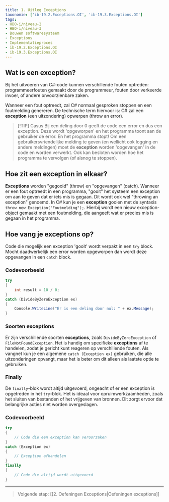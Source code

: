 ```yaml
---
title: 1. Uitleg Exceptions
taxonomie: ['ib-19.2.Exceptions.OI', 'ib-19.3.Exceptions.OI']
tags:
- HBO-i/niveau-2
- HBO-i/niveau-3
- Bouwen softwaresysteem
- Exceptions
- Implementatieproces
- ib-19.2.Exceptions.OI
- ib-19.3.Exceptions.OI
---
```


## Wat is een exception?
Bij het uitvoeren van C#-code kunnen verschillende fouten optreden: programmeerfouten gemaakt door de programmeur, fouten door verkeerde invoer, of andere onvoorzienbare zaken.

Wanneer een fout optreedt, zal C# normaal gesproken stoppen en een foutmelding genereren. De technische term hiervoor is: C# zal een **exception** (een uitzondering) opwerpen (throw an error).

> [!TIP] Casus
> Bij een deling door 0 geeft de code een error en dus een exception. Deze wordt 'opgeworpen' en het programma toont aan de gebruiker de error. En het programma stopt! Om een gebruikersvriendelijke melding te geven (en wellicht ook logging en andere meldingen) moet de **exception** worden 'opgevangen' in de code en worden verwerkt. Ook kan besloten worden hoe het programma te vervolgen (of alsnog te stoppen).

## Hoe zit een exception in elkaar?
**Exceptions** worden "gegooid" (throw) en "opgevangen" (catch). Wanneer er een fout optreedt in een programma, "gooit" het systeem een exception om aan te geven dat er iets mis is gegaan. Dit wordt ook wel "throwing an exception" genoemd. In C# kun je een **exception** gooien met de syntaxis `throw new Exception("Foutmelding");`. Hierbij wordt een nieuw exception-object gemaakt met een foutmelding, die aangeeft wat er precies mis is gegaan in het programma.

## Hoe vang je exceptions op?
Code die mogelijk een exception 'gooit' wordt verpakt in een `try` block. Mocht daadwerkelijk een error worden opgeworpen dan wordt deze opgevangen in een `catch` block.

### Codevoorbeeld
```csharp
try
{
    int result = 10 / 0;
}
catch (DivideByZeroException ex)
{
    Console.WriteLine("Er is een deling door nul: " + ex.Message);
}
```

### Soorten exceptions
Er zijn verschillende soorten **exceptions**, zoals `DivideByZeroException` of `FileNotFoundException`. Het is handig om specifieke **exceptions** af te handelen, zodat je gericht kunt reageren op verschillende fouten. Als vangnet kun je een algemene `catch (Exception ex)` gebruiken, die alle uitzonderingen opvangt, maar het is beter om dit alleen als laatste optie te gebruiken.

### Finally
De `finally`-blok wordt altijd uitgevoerd, ongeacht of er een exception is opgetreden in het `try`-blok. Het is ideaal voor opruimwerkzaamheden, zoals het sluiten van bestanden of het vrijgeven van bronnen. Dit zorgt ervoor dat belangrijke acties niet worden overgeslagen.

### Codevoorbeeld
```csharp
try
{
    // Code die een exception kan veroorzaken
}
catch (Exception ex)
{
    // Exception afhandelen
}
finally
{
    // Code die altijd wordt uitgevoerd
}
```

---

> Volgende stap: [[2. Oefeningen Exceptions|Oefeningen exceptions]]

